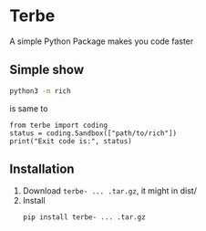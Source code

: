 # Terbe
A simple Python Package makes you code faster


## Simple show

```bash
python3 -m rich
```

is same to 

```python3
from terbe import coding
status = coding.Sandbox(["path/to/rich"])
print("Exit code is:", status)
```

## Installation

1. Download `terbe- ... .tar.gz`, it might in dist/
2. Install
   ```bash
   pip install terbe- ... .tar.gz
   ```
